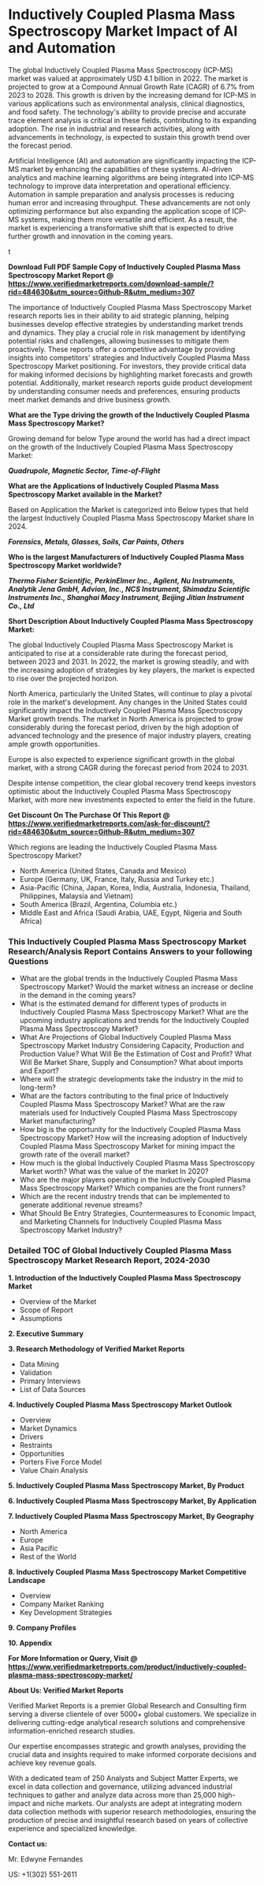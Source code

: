 <meta name="title" content="Global Inductively Coupled Plasma Mass Spectroscopy Market Impact of AI and Automation"><meta name="description" content="The global Inductively Coupled Plasma Mass Spectroscopy (ICP-MS) market was valued at approximately USD 4.1 billion in 2022. The market is projected to grow at a Compo"><meta name="title" content="Inductively Coupled Plasma Mass Spectroscopy Market Size, Share, Scope, Trends, Growth, Opportunities, Analysis, Forecast"><h1>Inductively Coupled Plasma Mass Spectroscopy Market Impact of AI and Automation</h1><p>The global Inductively Coupled Plasma Mass Spectroscopy (ICP-MS) market was valued at approximately USD 4.1 billion in 2022. The market is projected to grow at a Compound Annual Growth Rate (CAGR) of 6.7% from 2023 to 2028. This growth is driven by the increasing demand for ICP-MS in various applications such as environmental analysis, clinical diagnostics, and food safety. The technology's ability to provide precise and accurate trace element analysis is critical in these fields, contributing to its expanding adoption. The rise in industrial and research activities, along with advancements in technology, is expected to sustain this growth trend over the forecast period.</p><p>Artificial Intelligence (AI) and automation are significantly impacting the ICP-MS market by enhancing the capabilities of these systems. AI-driven analytics and machine learning algorithms are being integrated into ICP-MS technology to improve data interpretation and operational efficiency. Automation in sample preparation and analysis processes is reducing human error and increasing throughput. These advancements are not only optimizing performance but also expanding the application scope of ICP-MS systems, making them more versatile and efficient. As a result, the market is experiencing a transformative shift that is expected to drive further growth and innovation in the coming years.</p>t</p><p id="" class=""><strong>Download Full PDF Sample Copy of Inductively Coupled Plasma Mass Spectroscopy Market Report @ <a href="https://www.verifiedmarketreports.com/download-sample/?rid=484630&utm_source=Github-R&utm_medium=307" target="_blank">https://www.verifiedmarketreports.com/download-sample/?rid=484630&utm_source=Github-R&utm_medium=307</a></strong></p><p>The importance of&nbsp;Inductively Coupled Plasma Mass Spectroscopy Market research reports lies in their ability to aid strategic planning, helping businesses develop effective strategies by understanding market trends and dynamics. They play a crucial role in risk management by identifying potential risks and challenges, allowing businesses to mitigate them proactively. These reports offer a competitive advantage by providing insights into competitors' strategies and Inductively Coupled Plasma Mass Spectroscopy Market positioning. For investors, they provide critical data for making informed decisions by highlighting market forecasts and growth potential. Additionally, market research reports guide product development by understanding consumer needs and preferences, ensuring products meet market demands and drive business growth.</p><p><strong>What are the&nbsp;Type driving the growth of the Inductively Coupled Plasma Mass Spectroscopy Market?</strong></p><p id="" class="">Growing demand for below Type around the world has had a direct impact on the growth of the Inductively Coupled Plasma Mass Spectroscopy Market:</p><em><strong>Quadrupole, Magnetic Sector, Time-of-Flight</strong></em></p><strong>What are the&nbsp;Applications&nbsp;of Inductively Coupled Plasma Mass Spectroscopy Market available in the Market?</strong></p><p id="" class="">Based on Application the Market is categorized into Below types that held the largest Inductively Coupled Plasma Mass Spectroscopy Market share In 2024.</p><em><strong>Forensics, Metals, Glasses, Soils, Car Paints, Others</strong></em></p><strong>Who is the largest Manufacturers of Inductively Coupled Plasma Mass Spectroscopy Market worldwide?</strong></p><p><em><strong>Thermo Fisher Scientific, PerkinElmer Inc., Agilent, Nu Instruments, Analytik Jena GmbH, Advion, Inc., NCS Instrument, Shimadzu Scientific Instruments Inc., Shanghai Macy Instrument, Beijing Jitian Instrument Co., Ltd</strong></em></p><p id="" class=""><strong>Short Description About Inductively Coupled Plasma Mass Spectroscopy Market:</strong></p><p>The global Inductively Coupled Plasma Mass Spectroscopy Market is anticipated to rise at a considerable rate during the forecast period, between 2023 and 2031. In 2022, the market is growing steadily, and with the increasing adoption of strategies by key players, the market is expected to rise over the projected horizon.</p><p>North America, particularly the United States, will continue to play a pivotal role in the market's development. Any changes in the United States could significantly impact the Inductively Coupled Plasma Mass Spectroscopy Market growth trends. The market in North America is projected to grow considerably during the forecast period, driven by the high adoption of advanced technology and the presence of major industry players, creating ample growth opportunities.</p><p>Europe is also expected to experience significant growth in the global market, with a strong CAGR during the forecast period from 2024 to 2031.</p><p>Despite intense competition, the clear global recovery trend keeps investors optimistic about the Inductively Coupled Plasma Mass Spectroscopy Market, with more new investments expected to enter the field in the future.</p><p id="" class=""><strong>Get Discount On The Purchase Of This Report @ <a href="https://www.verifiedmarketreports.com/ask-for-discount/?rid=484630&utm_source=Github-R&utm_medium=307" target="_blank">https://www.verifiedmarketreports.com/ask-for-discount/?rid=484630&utm_source=Github-R&utm_medium=307</a></strong></p>Which regions are leading the Inductively Coupled Plasma Mass Spectroscopy Market?</p><ul><li>North America (United States, Canada and Mexico)</li><li>Europe (Germany, UK, France, Italy, Russia and Turkey etc.)</li><li>Asia-Pacific (China, Japan, Korea, India, Australia, Indonesia, Thailand, Philippines, Malaysia and Vietnam)</li><li>South America (Brazil, Argentina, Columbia etc.)</li><li>Middle East and Africa (Saudi Arabia, UAE, Egypt, Nigeria and South Africa)</li></ul><h3 id="" class="">This Inductively Coupled Plasma Mass Spectroscopy Market Research/Analysis Report Contains Answers to your following Questions</h3><ul><li>What are the global trends in the Inductively Coupled Plasma Mass Spectroscopy Market? Would the market witness an increase or decline in the demand in the coming years?</li><li>What is the estimated demand for different types of products in Inductively Coupled Plasma Mass Spectroscopy Market? What are the upcoming industry applications and trends for the Inductively Coupled Plasma Mass Spectroscopy Market?</li><li>What Are Projections of Global Inductively Coupled Plasma Mass Spectroscopy Market Industry Considering Capacity, Production and Production Value? What Will Be the Estimation of Cost and Profit? What Will Be Market Share, Supply and Consumption? What about imports and Export?</li><li>Where will the strategic developments take the industry in the mid to long-term?</li><li>What are the factors contributing to the final price of Inductively Coupled Plasma Mass Spectroscopy Market? What are the raw materials used for Inductively Coupled Plasma Mass Spectroscopy Market manufacturing?</li><li>How big is the opportunity for the Inductively Coupled Plasma Mass Spectroscopy Market? How will the increasing adoption of Inductively Coupled Plasma Mass Spectroscopy Market for mining impact the growth rate of the overall market?</li><li>How much is the global Inductively Coupled Plasma Mass Spectroscopy Market worth? What was the value of the market In 2020?</li><li>Who are the major players operating in the Inductively Coupled Plasma Mass Spectroscopy Market? Which companies are the front runners?</li><li>Which are the recent industry trends that can be implemented to generate additional revenue streams?</li><li>What Should Be Entry Strategies, Countermeasures to Economic Impact, and Marketing Channels for Inductively Coupled Plasma Mass Spectroscopy Market Industry?</li></ul><h3 id="" class="">Detailed TOC of Global Inductively Coupled Plasma Mass Spectroscopy Market Research Report, 2024-2030</h3><p id="" class=""><strong>1. Introduction of the Inductively Coupled Plasma Mass Spectroscopy Market</strong></p><ul><li>Overview of the Market</li><li>Scope of Report</li><li>Assumptions</li></ul><p id="" class=""><strong>2. Executive Summary</strong></p><p id="" class=""><strong>3. Research Methodology of Verified Market Reports</strong></p><ul><li>Data Mining</li><li>Validation</li><li>Primary Interviews</li><li>List of Data Sources</li></ul><p id="" class=""><strong>4. Inductively Coupled Plasma Mass Spectroscopy Market Outlook</strong></p><ul><li>Overview</li><li>Market Dynamics</li><li>Drivers</li><li>Restraints</li><li>Opportunities</li><li>Porters Five Force Model</li><li>Value Chain Analysis</li></ul><p id="" class=""><strong>5. Inductively Coupled Plasma Mass Spectroscopy Market, By Product</strong></p><p id="" class=""><strong>6. Inductively Coupled Plasma Mass Spectroscopy Market, By Application</strong></p><p id="" class=""><strong>7. Inductively Coupled Plasma Mass Spectroscopy Market, By Geography</strong></p><ul><li>North America</li><li>Europe</li><li>Asia Pacific</li><li>Rest of the World</li></ul><p id="" class=""><strong>8. Inductively Coupled Plasma Mass Spectroscopy Market Competitive Landscape</strong></p><ul><li>Overview</li><li>Company Market Ranking</li><li>Key Development Strategies</li></ul><p id="" class=""><strong>9. Company Profiles</strong></p><p id="" class=""><strong>10. Appendix</strong></p><p id="" class=""><strong>For More Information or Query, Visit @ <a href="https://www.verifiedmarketreports.com/product/inductively-coupled-plasma-mass-spectroscopy-market/" target="_blank">https://www.verifiedmarketreports.com/product/inductively-coupled-plasma-mass-spectroscopy-market/</a></strong></p><p id="" class=""><strong>About Us: Verified Market Reports</strong></p><p id="" class="">Verified Market Reports is a premier Global Research and Consulting firm serving a diverse clientele of over 5000+ global customers. We specialize in delivering cutting-edge analytical research solutions and comprehensive information-enriched research studies.</p><p id="" class="">Our expertise encompasses strategic and growth analyses, providing the crucial data and insights required to make informed corporate decisions and achieve key revenue goals.</p><p id="" class="">With a dedicated team of 250 Analysts and Subject Matter Experts, we excel in data collection and governance, utilizing advanced industrial techniques to gather and analyze data across more than 25,000 high-impact and niche markets. Our analysts are adept at integrating modern data collection methods with superior research methodologies, ensuring the production of precise and insightful research based on years of collective experience and specialized knowledge.</p><p id="" class=""><strong>Contact us:</strong></p><p id="" class="">Mr. Edwyne Fernandes</p><p id="" class="">US: +1(302) 551-2611</p>